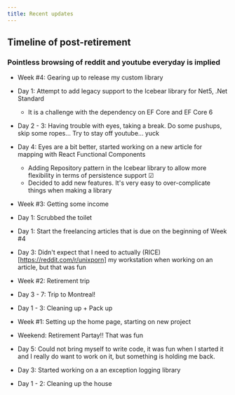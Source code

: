 ```yaml
---
title: Recent updates
---
```


## Timeline of post-retirement
### Pointless browsing of reddit and youtube everyday is implied

- Week #4: Gearing up to release my custom library
- Day 1: Attempt to add legacy support to the Icebear library for Net5, .Net Standard
    - It is a challenge with the dependency on EF Core and EF Core 6
- Day 2 - 3: Having trouble with eyes, taking a break. Do some pushups, skip some ropes... Try to stay off youtube... yuck
- Day 4: Eyes are a bit better, started working on a new article for mapping with React Functional Components
    - Adding Repository pattern in the Icebear library to allow more flexibility in terms of persistence support &#9745;
    - Decided to add new features. It's very easy to over-complicate things when making a library
- Week #3: Getting some income
- Day 1: Scrubbed the toilet
- Day 1: Start the freelancing articles that is due on the beginning of Week #4
- Day 3: Didn't expect that I need to actually (RICE)[https://reddit.com/r/unixporn] my workstation when working on an article, but that was fun

- Week #2: Retirement trip
- Day 3 - 7: Trip to Montreal!
- Day 1 - 3: Cleaning up + Pack up
- Week #1: Setting up the home page, starting on new project
- Weekend: Retirement Partay!! That was fun
- Day 5: Could not bring myself to write code, it was fun when I started it and I really do want to work on it, but something is holding me back.
- Day 3: Started working on a an exception logging library
- Day 1 - 2: Cleaning up the house

